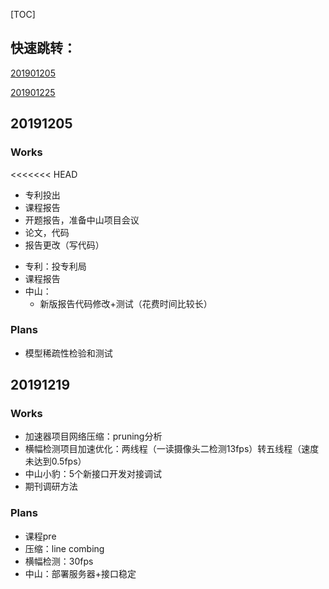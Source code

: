 [TOC]

## 快速跳转：

[201901205](#12.1)

[201901225](#12.2)

## <span id="12.1">20191205</span>

### Works

<<<<<<< HEAD
* 专利投出
* 课程报告
* 开题报告，准备中山项目会议
* 论文，代码
* 报告更改（写代码）

- 专利：投专利局
- 课程报告
- 中山：
  - 新版报告代码修改+测试（花费时间比较长）

### Plans

* 模型稀疏性检验和测试 

## <span id="12.2">20191219</span>

### Works

* 加速器项目网络压缩：pruning分析
* 横幅检测项目加速优化：两线程（一读摄像头二检测13fps）转五线程（速度未达到0.5fps）
* 中山小豹：5个新接口开发对接调试
* 期刊调研方法

### Plans

* 课程pre
* 压缩：line combing
* 横幅检测：30fps
* 中山：部署服务器+接口稳定

